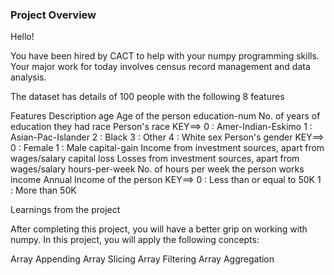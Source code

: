 ### Project Overview

 Hello!

You have been hired by CACT to help with your numpy programming skills. Your major work for today involves census record management and data analysis.

The dataset has details of 100 people with the following 8 features

Features	            Description
age	                            Age of the person
education-num	    No. of years of education they had
race	                    Person's race
KEY==> 0 : Amer-Indian-Eskimo
1 : Asian-Pac-Islander
2 : Black
3 : Other
4 : White
sex	Person's gender
KEY==> 0 : Female
1 : Male
capital-gain	Income from investment sources, apart from wages/salary
capital loss	Losses from investment sources, apart from wages/salary
hours-per-week	No. of hours per week the person works
income	Annual Income of the person
KEY==> 0 : Less than or equal to 50K
1 : More than 50K

 Learnings from the project

 After completing this project, you will have a better grip on working with numpy. In this project, you will apply the following concepts:

Array Appending
Array Slicing
Array Filtering
Array Aggregation


